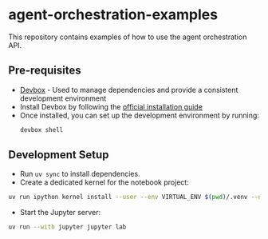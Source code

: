 # agent-orchestration-examples

This repository contains examples of how to use the agent orchestration API.

## Pre-requisites

- [Devbox](https://www.jetpack.io/devbox/) - Used to manage dependencies and provide a consistent development environment
- Install Devbox by following the [official installation guide](https://www.jetpack.io/devbox/docs/installing_devbox/)
- Once installed, you can set up the development environment by running:
  ```bash
  devbox shell
  ```

## Development Setup

- Run `uv sync` to install dependencies.
- Create a dedicated kernel for the notebook project:
```bash
uv run ipython kernel install --user --env VIRTUAL_ENV $(pwd)/.venv --name=project
```
- Start the Jupyter server:
```bash
uv run --with jupyter jupyter lab
```
